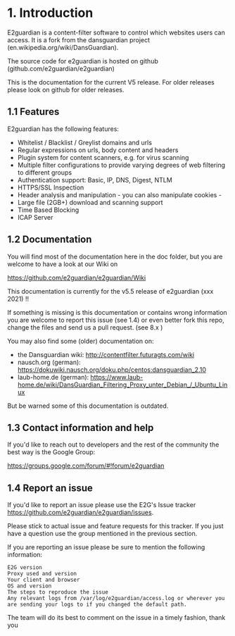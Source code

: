 # 1. Introduction

E2guardian is a content-filter software to control which websites users can access.
It is a fork from the dansguardian project (en.wikipedia.org/wiki/DansGuardian).

The source code for e2guardian is hosted on github (github.com/e2guardian/e2guardian)

This is the documentation for the current V5 release.
For older releases please look on github for older releases.

## 1.1 Features

E2guardian has the following features:

- Whitelist / Blacklist / Greylist domains and urls
- Regular expressions on urls, body content and headers
- Plugin system for content scanners, e.g. for virus scanning
- Multiple filter configurations to provide varying degrees of web filtering to different groups
- Authentication support: Basic, IP, DNS, Digest, NTLM
- HTTPS/SSL Inspection
- Header analysis and manipulation - you can also manipulate cookies -
- Large file (2GB+) download and scanning support
- Time Based Blocking
- ICAP Server

## 1.2 Documentation

You will find most of the documentation here in the doc folder,
but you are welcome to have a look at our Wiki on

  <https://github.com/e2guardian/e2guardian/Wiki>

This documentation is currently for the v5.5 release of e2guardian (xxx 2021) !!

If something is missing is this documentation or contains wrong information
you are welcome to report this issue (see 1.4) or even better fork this repo,
change the files and send us a pull request. (see 8.x )

You may also find some (older) documentation on:

- the Dansguardian wiki: <http://contentfilter.futuragts.com/wiki>
- nausch.org (german):  <https://dokuwiki.nausch.org/doku.php/centos:dansguardian_2.10>
- laub-home.de (german): <https://www.laub-home.de/wiki/DansGuardian_Filtering_Proxy_unter_Debian_/_Ubuntu_Linux>

But be warned some of this documentation is outdated.

## 1.3 Contact information and help

If you'd like to reach out to developers and the rest of the community the best way is the Google Group:

<https://groups.google.com/forum/#!forum/e2guardian>

## 1.4 Report an issue

If you'd like to report an issue please use the E2G's Issue tracker <https://github.com/e2guardian/e2guardian/issues>.

Please stick to actual issue and feature requests for this tracker.
If you just have a question use the group mentioned in the previous section.

If you are reporting an issue please be sure to mention the following information:

    E2G version
    Proxy used and version
    Your client and browser
    OS and version
    The steps to reproduce the issue
    Any relevant logs from /var/log/e2guardian/access.log or wherever you are sending your logs to if you changed the default path.

The team will do its best to comment on the issue in a timely fashion, thank you
